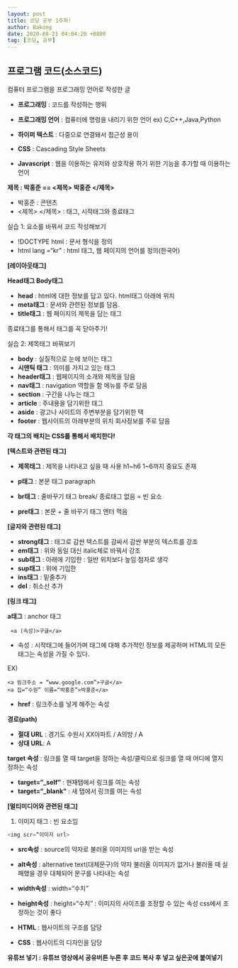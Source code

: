 ```yaml
---
layout: post
title: 코딩 공부 1주차!
author: Bakong
date: 2020-08-21 04:04:20 +0800
tag: [코딩, 공부]
---
```


## 프로그램 코드(소스코드)

컴퓨터 프로그램을 프로그래밍 언어로 작성한 글

* **프로그래밍** : 코드를 작성하는 행위

* **프로그래밍 언어** : 컴퓨터에 명령을 내리기 위한 언어 ex) C,C++,Java,Python

* **하이퍼 텍스트** : 다중으로 연결돼서 접근성 용이

* **CSS** : Cascading Style Sheets

* **Javascript** : 
웹을 이용하는 유저와 상호작용 하기 위한 기능을 추가할 때 이용하는 언어

**제목 : 박홍준 == <제목> 박홍준 </제목>**
* 박홍준 : 콘텐츠
* <제목> </제목> : 태그, 시작태그와 종료태그

실습 1: 요소를 바꿔서 코드 작성해보기

* !DOCTYPE html : 문서 형식을 정의
* html lang =“kr” : html 태그, 웹 페이지의 언어를 정의(한국어)

**[레이아웃태그]**

**Head태그 Body태그** 

* **head** : html에 대한 정보를 담고 있다. html태그 아래에 위치
* **meta태그** : 문서와 관련된 정보를 담음.
* **title태그** : 웹 페이지의 제목을 담는 태그

종료태그를 통해서 태그를 꼭 닫아주기!

실습 2: 제목태그 바꿔보기

* **body** : 실질적으로 눈에 보이는 태그
* **시맨틱 태그** : 의미를 가지고 있는 태그
* **header태그** : 웹페이지의 소개와 제목을 담음
* **nav태그** : navigation 역할을 함 메뉴를 주로 담음
* **section** : 구간을 나누는 태그
* **article** : 주내용을 담기위한 태그
* **aside** : 광고나 사이트의 주변부분을 담기위한 택
* **footer**
 : 웹사이트의 아래부분의 위치 회사정보를 주로 담음

**각 태그의 배치는 CSS를 통해서 배치한다!**



**[텍스트와 관련된 태그]**

* **제목태그** : 제목을 나타내고 싶을 때 사용 h1~h6 1~6까지 중요도 존재

* **p태그** : 본문 태그 paragraph
* **br태그** : 줄바꾸기 태그 break/ 종료태그 없음 = 빈 요소
* **pre태그** : 본문 + 줄 바꾸기 태그 엔터 먹음

**[글자와 관련된 태그]**

* **strong태그** : 태그로 감싼 텍스트를 감싸서 감싼 부분의 텍스트를 강조
* **em태그** : 위와 동일 대신 italic체로 바꿔서 강조
* **sub태그** : 아래에 기입한 : 일반 위치보다 높임 첨자로 생각
* **sup태그** : 위에 기입한 
* **ins태그** : 밑줄추가
* **del** : 취소선 추가 

**[링크 태그]**

**a태그** : anchor 태그 

```
 <a (속성)>구글</a> 
```
* 속성 : 시작태그에 들어가며 태그에 대해 추가적인 정보를 제공하며 HTML의 모든 태그는 속성을 가질 수 있다.

EX)
```
<a 링크주소 = “www.google.com”>구글</a>
<a 집=“수원” 이름=“박홍준”>박홍준</a> 
```
* **href** : 링크주소를 넣게 해주는 속성

**경로(path)**

* **절대 URL** : 경기도 수원시 XX아파트 / A의방 / A
* **상대 URL**: A

**target 속성** : 링크를 열 때 target을 정하는 속성/클릭으로 링크를 열 때 어디에 열지 정하는 속성
* **target=“_self”** : 현재탭에서 링크를 여는 속성
* **target=“_blank”** : 새 탭에서 링크를 여는 속성

**[멀티미디어와 관련된 태그]**

1) 이미지 태그 : 빈 요소임
```javascript
<img scr=“이미지 url>
```
* **src속성** : source의 약자로 불러올 이미지의 url을 받는 속성
* **alt속성** : alternative text(대체문구)의 약자 불러올 이미지가 없거나 불러올 때 실패했을 경우 대체되어 문구를 나타내는 속성
* **width속성** : width=“수치”
* **height속성** : height=“수치” 
: 이미지의 사이즈를 조정할 수 있는 속성 css에서 조정하는 것이 좋다

* **HTML** : 웹사이트의 구조를 담당
* **CSS** : 웹사이트의 디자인을 담당

**유튜브 넣기 : 유튜브 영상에서 공유버튼 누른 후 코드 복사 후 넣고 싶은곳에 붙여넣기**